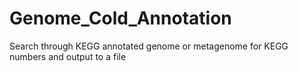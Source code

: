 # Genome_Cold_Annotation
Search through KEGG annotated genome or metagenome for KEGG numbers and output to a file
